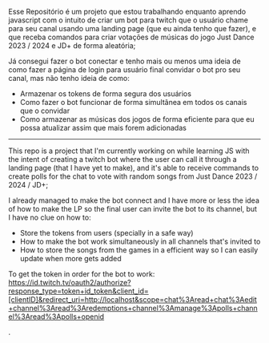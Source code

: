 Esse Repositório é um projeto que estou trabalhando enquanto aprendo javascript com o intuito de criar um bot para twitch que o usuário chame para seu canal usando uma landing page (que eu ainda tenho que fazer), e que receba comandos para criar votações de músicas do jogo Just Dance 2023 / 2024 e JD+ de forma aleatória;

Já consegui fazer o bot conectar e tenho mais ou menos uma ideia de como fazer a página de login para usuário final convidar o bot pro seu canal, mas não tenho ideia de como:

- Armazenar os tokens de forma segura dos usuários
- Como fazer o bot funcionar de forma simultânea em todos os canais que o convidar
- Como armazenar as músicas dos jogos de forma eficiente para que eu possa atualizar assim que mais forem adicionadas

---

This repo is a project that I'm currently working on while learning JS with the intent of creating a twitch bot where the user can call it through a landing page (that I have yet to make), and it's able to receive commands to create polls for the chat to vote with random songs from Just Dance 2023 / 2024 / JD+;

I already managed to make the bot connect and I have more or less the idea of how to make the LP so the final user can invite the bot to its channel, but I have no clue on how to:

- Store the tokens from users (specially in a safe way)
- How to make the bot work simultaneously in all channels that's invited to
- How to store the songs from the games in a efficient way so I can easily update when more gets added

To get the token in order for the bot to work: https://id.twitch.tv/oauth2/authorize?response_type=token+id_token&client_id=[clientID]&redirect_uri=http://localhost&scope=chat%3Aread+chat%3Aedit+channel%3Aread%3Aredemptions+channel%3Amanage%3Apolls+channel%3Aread%3Apolls+openid

.
